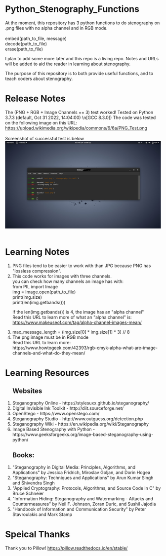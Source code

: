 # Python_Stenography_Functions
At the moment, this repository has 3 python functions to do stenography on .png files with no alpha channel and in RGB mode.
<br /><br />
embed(path_to_file, message)<br />
decode(path_to_file)<br />
erase(path_to_file)<br />

I plan to add some more later and this repo is a living repo.
Notes and URLs will be added to aid the reader in learning about stenography.

The purpose of this repository is to both provide useful functions, and to teach coders about stenography.

# Release Notes
The (PNG + RGB + Image Channels == 3) test worked!
Tested on Python 3.7.3 (default, Oct 31 2022, 14:04:00) \n[GCC 8.3.0])
The code was tested on the following image on this URL: https://upload.wikimedia.org/wikipedia/commons/6/6a/PNG_Test.png
<br /><br />
Screenshot of successful test is below
<img height="" width="" src="https://raw.githubusercontent.com/ZianElijahSmith/Python_Stenography_Functions/main/test1.png" />
<br /><br />

# Learning Notes
<ol>
<li>PNG files tend to be easier to work with than JPG because PNG has "lossless compression".</li>
<li> This code works for images with three channels.
<br />you can check how many channels an image has with:
<br />
from PIL import Image
<br />
img = Image.open(path_to_file)
<br />
print(img.size)
<br />
print(len(img.getbands()))
<br />

If the len(img.getbands()) is 4, the image has an "alpha channel"
<br />
Read this URL to learn more of what an "alpha channel" is:
<br />
https://www.makeuseof.com/tag/alpha-channel-images-mean/
</li>
<li>max_message_length = (img.size[0] * img.size[1] * 3) // 8</li>
<li>The png image must be in RGB mode
<br />
Read this URL to learn more:
<br />
https://www.howtogeek.com/42393/rgb-cmyk-alpha-what-are-image-channels-and-what-do-they-mean/
</li>
</ol>

# Learning Resources
<ol>
<h2>Websites</h2>
<li>Steganography Online - https://stylesuxx.github.io/steganography/</li>
<li>Digital Invisible Ink Toolkit - http://diit.sourceforge.net/</li>
<li>OpenStego - https://www.openstego.com/</li>
<li>Steganography Studio - http://www.outguess.org/detection.php</li>
<li>Steganography Wiki - https://en.wikipedia.org/wiki/Steganography</li>
<li>Image Based Stenography with Python - https://www.geeksforgeeks.org/image-based-steganography-using-python/</li>
</ol>

<ol>
<h2>Books:</h2>
<li>"Steganography in Digital Media: Principles, Algorithms, and Applications" by Jessica Fridrich, Miroslav Goljan, and Dorin Hogea</li>
<li>"Steganography: Techniques and Applications" by Arun Kumar Singh and Shivendra Singh</li>
<li>"Applied Cryptography: Protocols, Algorithms, and Source Code in C" by Bruce Schneier</li>
<li>"Information Hiding: Steganography and Watermarking - Attacks and Countermeasures" by Neil F. Johnson, Zoran Duric, and Sushil Jajodia</li>
<li>"Handbook of Information and Communication Security" by Peter Stavroulakis and Mark Stamp</li>
</ol>

# Speical Thanks
Thank you to Pillow! 
https://pillow.readthedocs.io/en/stable/

